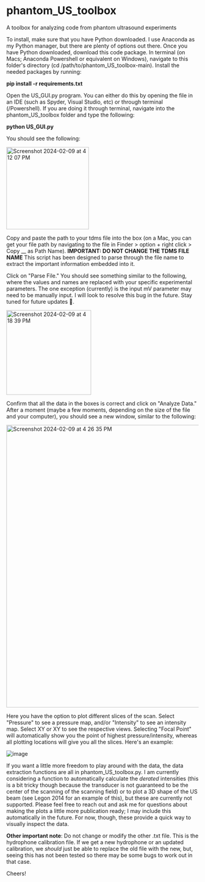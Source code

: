 # phantom_US_toolbox
A toolbox for analyzing code from phantom ultrasound experiments

To install, make sure that you have Python downloaded. I use Anaconda as my Python manager, but there are plenty of options out there. Once you have Python downloaded, download this code package. In terminal (on Macs; Anaconda Powershell or equivalent on Windows), navigate to this folder's directory (cd /path/to/phantom_US_toolbox-main). Install the needed packages by running:

**pip install -r requirements.txt**

Open the US_GUI.py program. You can either do this by opening the file in an IDE (such as Spyder, Visual Studio, etc) or through terminal (/Powershell). If you are doing it through terminal, navigate into the phantom_US_toolbox folder and type the following:

**python US_GUI.py**

You should see the following: 

<img width="216" alt="Screenshot 2024-02-09 at 4 12 07 PM" src="https://github.com/jkosnoff/phantom_US_toolbox/assets/70274595/a54806d8-37f4-4aac-a26b-ae24605c9d08">

Copy and paste the path to your tdms file into the box (on a Mac, you can get your file path by navigating to the file in Finder > option + right click > Copy __ as Path Name). **IMPORTANT: DO NOT CHANGE THE TDMS FILE NAME** This script has been designed to parse through the file name to extract the important information embedded into it. 

Click on "Parse File." You should see something similar to the following, where the values and names are replaced with your specific experimental parameters. The one exception (currently) is the input mV parameter may need to be manually input. I will look to resolve this bug in the future. Stay tuned for future updates 🙌.

<img width="222" alt="Screenshot 2024-02-09 at 4 18 39 PM" src="https://github.com/jkosnoff/phantom_US_toolbox/assets/70274595/880f96ae-3917-427b-bd70-82f7465a28dd">

Confirm that all the data in the boxes is correct and click on "Analyze Data." After a moment (maybe a few moments, depending on the size of the file and your computer), you should see a new window, similar to the following: 

<img width="741" alt="Screenshot 2024-02-09 at 4 26 35 PM" src="https://github.com/jkosnoff/phantom_US_toolbox/assets/70274595/d0240905-12c9-421d-b281-a016346227ce">

Here you have the option to plot different slices of the scan. Select "Pressure" to see a pressure map, and/or "Intensity" to see an intensity map. Select XY or XY to see the respective views. Selecting "Focal Point" will automatically show you the point of highest pressure/intensity, whereas all plotting locations will give you all the slices. Here's an example: 

![image](https://github.com/jkosnoff/phantom_US_toolbox/assets/70274595/472ef5bf-e8fb-4791-8577-4f915362748a)

If you want a little more freedom to play around with the data, the data extraction functions are all in phantom_US_toolbox.py. I am currently considering a function to automatically calculate the *derated* intensities (this is a bit tricky though because the transducer is not guaranteed to be the center of the scanning of the scanning field) or to plot a 3D shape of the US beam (see Legon 2014 for an example of this), but these are currently not supported. Please feel free to reach out and ask me for questions about making the plots a little more publication ready; I may include this automatically in the future. For now, though, these provide a quick way to visually inspect the data. 

**Other important note**: Do not change or modify the other .txt file. This is the hydrophone calibration file. If we get a new hydrophone or an updated calibration, we *should* just be able to replace the old file with the new, but, seeing this has not been tested so there may be some bugs to work out in that case. 

Cheers!
